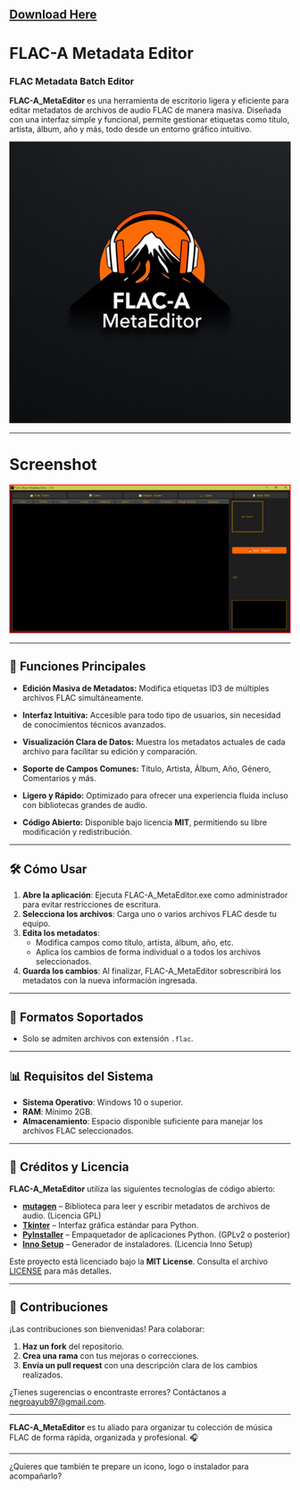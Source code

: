## [Download Here]()

# FLAC-A Metadata Editor

### FLAC Metadata Batch Editor

**FLAC-A_MetaEditor** es una herramienta de escritorio ligera y eficiente para editar metadatos de archivos de audio FLAC de manera masiva. Diseñada con una interfaz simple y funcional, permite gestionar etiquetas como título, artista, álbum, año y más, todo desde un entorno gráfico intuitivo.

![FLAC-A_MetaEditor logo](icon.png)

---

# Screenshot

![Screenshot](Capture.png)

---

## 🌟 Funciones Principales

- **Edición Masiva de Metadatos:**
  Modifica etiquetas ID3 de múltiples archivos FLAC simultáneamente.

- **Interfaz Intuitiva:**
  Accesible para todo tipo de usuarios, sin necesidad de conocimientos técnicos avanzados.

- **Visualización Clara de Datos:**
  Muestra los metadatos actuales de cada archivo para facilitar su edición y comparación.

- **Soporte de Campos Comunes:**
  Título, Artista, Álbum, Año, Género, Comentarios y más.

- **Ligero y Rápido:**
  Optimizado para ofrecer una experiencia fluida incluso con bibliotecas grandes de audio.

- **Código Abierto:**
  Disponible bajo licencia **MIT**, permitiendo su libre modificación y redistribución.

---

## 🛠️ Cómo Usar

1. **Abre la aplicación**: Ejecuta FLAC-A_MetaEditor.exe como administrador para evitar restricciones de escritura.
2. **Selecciona los archivos**: Carga uno o varios archivos FLAC desde tu equipo.
3. **Edita los metadatos**:
   - Modifica campos como título, artista, álbum, año, etc.
   - Aplica los cambios de forma individual o a todos los archivos seleccionados.
4. **Guarda los cambios**: Al finalizar, FLAC-A_MetaEditor sobrescribirá los metadatos con la nueva información ingresada.

---

## 🎵 Formatos Soportados

- Solo se admiten archivos con extensión `.flac`.

---

## 📊 Requisitos del Sistema

- **Sistema Operativo**: Windows 10 o superior.
- **RAM**: Mínimo 2GB.
- **Almacenamiento**: Espacio disponible suficiente para manejar los archivos FLAC seleccionados.

---

## 📜 Créditos y Licencia

**FLAC-A_MetaEditor** utiliza las siguientes tecnologías de código abierto:

- **[mutagen](https://mutagen.readthedocs.io/en/latest/)** – Biblioteca para leer y escribir metadatos de archivos de audio. (Licencia GPL)
- **[Tkinter](https://wiki.python.org/moin/TkInter)** – Interfaz gráfica estándar para Python.
- **[PyInstaller](https://www.pyinstaller.org/)** – Empaquetador de aplicaciones Python. (GPLv2 o posterior)
- **[Inno Setup](http://www.jrsoftware.org/isinfo.php)** – Generador de instaladores. (Licencia Inno Setup)

Este proyecto está licenciado bajo la **MIT License**. Consulta el archivo [LICENSE](LICENSE.md) para más detalles.

---

## 🤝 Contribuciones

¡Las contribuciones son bienvenidas! Para colaborar:

1. **Haz un fork** del repositorio.
2. **Crea una rama** con tus mejoras o correcciones.
3. **Envía un pull request** con una descripción clara de los cambios realizados.

¿Tienes sugerencias o encontraste errores? Contáctanos a [negroayub97@gmail.com](mailto:negroayub97@gmail.com).

---

**FLAC-A_MetaEditor** es tu aliado para organizar tu colección de música FLAC de forma rápida, organizada y profesional. 🎧

---

¿Quieres que también te prepare un icono, logo o instalador para acompañarlo?
